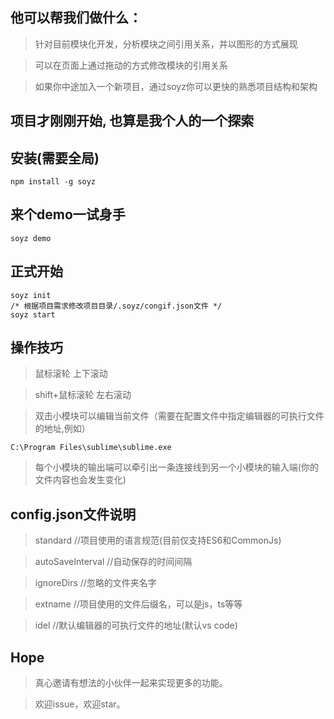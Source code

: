 
## 他可以帮我们做什么：
> 针对目前模块化开发，分析模块之间引用关系，并以图形的方式展现

> 可以在页面上通过拖动的方式修改模块的引用关系

> 如果你中途加入一个新项目，通过soyz你可以更快的熟悉项目结构和架构


## 项目才刚刚开始, 也算是我个人的一个探索

## 安装(需要全局)
````
npm install -g soyz
````
## 来个demo一试身手
````
soyz demo
````
## 正式开始
````
soyz init
/* 根据项目需求修改项目目录/.soyz/congif.json文件 */
soyz start
````

## 操作技巧
> 鼠标滚轮           上下滚动

> shift+鼠标滚轮     左右滚动

> 双击小模块可以编辑当前文件（需要在配置文件中指定编辑器的可执行文件的地址,例如）

````
C:\Program Files\sublime\sublime.exe
````

> 每个小模块的输出端可以牵引出一条连接线到另一个小模块的输入端(你的文件内容也会发生变化)

## config.json文件说明
> standard          //项目使用的语言规范(目前仅支持ES6和CommonJs)

> autoSaveInterval  //自动保存的时间间隔

> ignoreDirs        //忽略的文件夹名字

> extname           //项目使用的文件后缀名，可以是js，ts等等

> idel              //默认编辑器的可执行文件的地址(默认vs code)

## Hope
> 真心邀请有想法的小伙伴一起来实现更多的功能。

> 欢迎issue，欢迎star。
